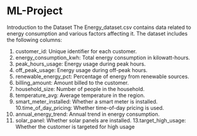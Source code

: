 # ML-Project

Introduction to the Dataset
The Energy_dataset.csv contains data related to energy consumption and various 
factors affecting it. The dataset includes the following columns:
1. customer_id: Unique identifier for each customer.
2. energy_consumption_kwh: Total energy consumption in kilowatt-hours.
3. peak_hours_usage: Energy usage during peak hours.
4. off_peak_usage: Energy usage during off-peak hours.
5. renewable_energy_pct: Percentage of energy from renewable sources.
6. billing_amount: Amount billed to the customer.
7. household_size: Number of people in the household.
8. temperature_avg: Average temperature in the region.
9. smart_meter_installed: Whether a smart meter is installed.
10.time_of_day_pricing: Whether time-of-day pricing is used.
11. annual_energy_trend: Annual trend in energy consumption.
12. solar_panel: Whether solar panels are installed.
13.target_high_usage: Whether the customer is targeted for high usage

